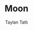 ---
title: "Moon"
github: https://github.com/TaylanTatli/Moon
demo: http://taylantatli.github.io/Moon
author: Taylan Tatlı
draft: true
ssg:
  - Jekyll
cms:
  - No Cms
---